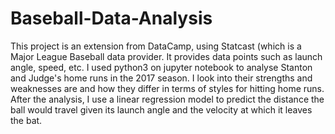 # Baseball-Data-Analysis
This project is an extension from DataCamp, using Statcast (which is a Major League Baseball data provider. It provides data points such as launch angle, speed, etc. I used python3 on jupyter notebook to analyse Stanton and Judge's home runs in the 2017 season. I look into their strengths and weaknesses are and how they differ in terms of styles for hitting home runs. After the analysis, I use a linear regression model to predict the distance the ball would travel given its launch angle and the velocity at which it leaves the bat. 
